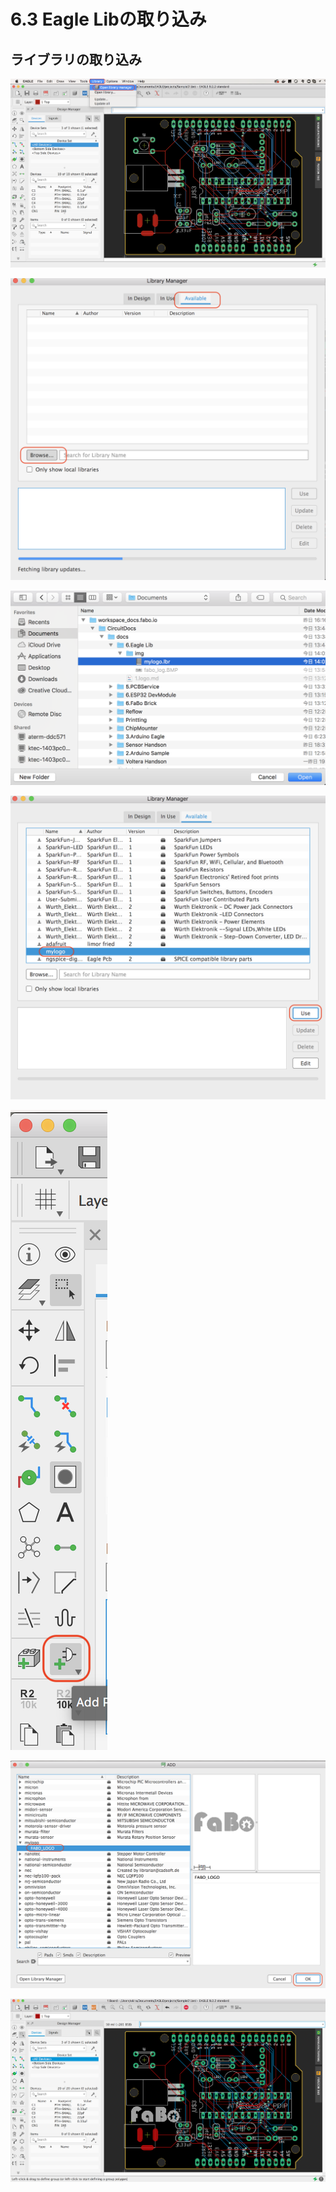 # 6.3 Eagle Libの取り込み

## ライブラリの取り込み

![](./img/logo501.png)

![](./img/logo502.png)

![](./img/logo503.png)

![](./img/logo504.png)

![](./img/logo505.png)

![](./img/logo506.png)

![](./img/logo507.png)
